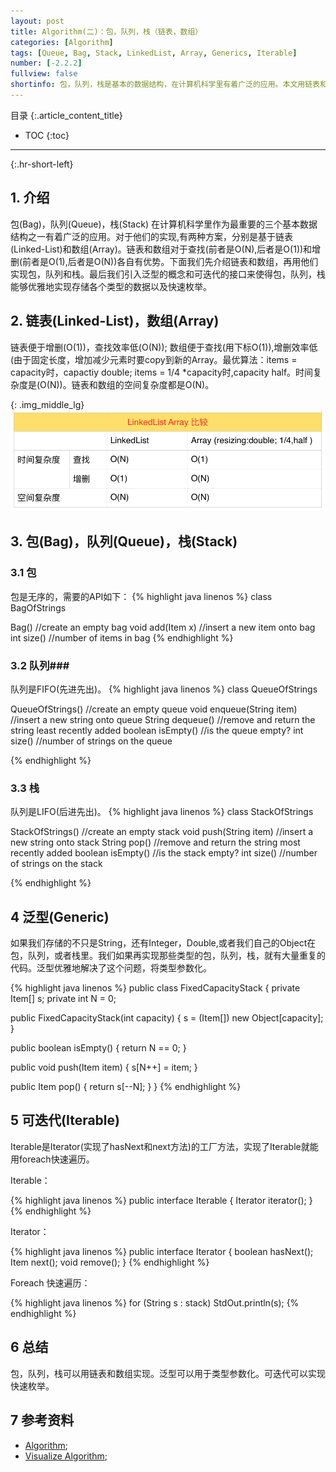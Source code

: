 ```yaml
---
layout: post
title: Algorithm(二)：包，队列，栈（链表，数组） 
categories: [Algorithm]
tags: [Queue, Bag, Stack, LinkedList, Array, Generics, Iterable]
number: [-2.2.2]
fullview: false
shortinfo: 包，队列，栈是基本的数据结构，在计算机科学里有着广泛的应用。本文用链表和数组来实现包，队列和栈。借着这三个数据结构我们还介绍泛型(Generics)和可迭代(Iterable)接口。
---
```

目录
{:.article_content_title}


* TOC
{:toc}

---
{:.hr-short-left}

## 1. 介绍 ##
包(Bag)，队列(Queue)，栈(Stack) 在计算机科学里作为最重要的三个基本数据结构之一有着广泛的应用。对于他们的实现,有两种方案，分别是基于链表(Linked-List)和数组(Array)。链表和数组对于查找(前者是O(N),后者是O(1))和增删(前者是O(1),后者是O(N))各自有优势。下面我们先介绍链表和数组，再用他们实现包，队列和栈。最后我们引入泛型的概念和可迭代的接口来使得包，队列，栈能够优雅地实现存储各个类型的数据以及快速枚举。

## 2. 链表(Linked-List)，数组(Array) ##
链表便于增删(O(1))，查找效率低(O(N)); 数组便于查找(用下标O(1)),增删效率低(由于固定长度，增加减少元素时要copy到新的Array。最优算法：items = capacity时，capactiy double; items = 1/4 *capacity时,capacity half。时间复杂度是(O(N))。链表和数组的空间复杂度都是O(N)。

{: .img_middle_lg}
![LinkedList&Array](/assets/images/posts/2015-09-02/LinkedList.png)

## 3. 包(Bag)，队列(Queue)，栈(Stack) ##

### 3.1 包 ###
包是无序的，需要的API如下：
{% highlight java linenos %}
class BagOfStrings

Bag()                       //create an empty bag
void add(Item x)            //insert a new item onto bag
int size()                  //number of items in bag
{% endhighlight %}

### 3.2 队列###
队列是FIFO(先进先出)。
{% highlight java linenos %}
class QueueOfStrings

QueueOfStrings()            //create an empty queue
void enqueue(String item)   //insert a new string onto queue
String dequeue()            //remove and return the string least recently added
boolean isEmpty()           //is the queue empty?
int size()                  //number of strings on the queue

{% endhighlight %}

### 3.3 栈 ###
队列是LIFO(后进先出)。
{% highlight java linenos %}
class StackOfStrings

StackOfStrings()            //create an empty stack
void push(String item)      //insert a new string onto stack
String pop()                //remove and return the string
most recently added
boolean isEmpty()           //is the stack empty?
int size()                  //number of strings on the stack

{% endhighlight %}

## 4 泛型(Generic) ##
如果我们存储的不只是String，还有Integer，Double,或者我们自己的Object在包，队列，或者栈里。我们如果再实现那些类型的包，队列，栈，就有大量重复的代码。泛型优雅地解决了这个问题，将类型参数化。

{% highlight java linenos %}
public class FixedCapacityStack<Item>
{
 private Item[] s;
 private int N = 0;

 public FixedCapacityStack(int capacity)
 { s = (Item[]) new Object[capacity]; }

 public boolean isEmpty()
 { return N == 0; }

 public void push(Item item)
 { s[N++] = item; }

 public Item pop()
 { return s[--N]; }
}
{% endhighlight %}


## 5 可迭代(Iterable) ##

Iterable是Iterator(实现了hasNext和next方法)的工厂方法，实现了Iterable就能用foreach快速遍历。

Iterable：

{% highlight java linenos %}
public interface Iterable<Item>
{
 Iterator<Item> iterator();
}
{% endhighlight %}


Iterator：

{% highlight java linenos %}
public interface Iterator<Item>
{
 boolean hasNext();
 Item next();
 void remove();
}
{% endhighlight %}

Foreach 快速遍历：

{% highlight java linenos %}
for (String s : stack)
 StdOut.println(s);
{% endhighlight %}

## 6 总结 ##
包，队列，栈可以用链表和数组实现。泛型可以用于类型参数化。可迭代可以实现快速枚举。

## 7 参考资料 ##
- [Algorithm](http://algs4.cs.princeton.edu/home/);
- [Visualize Algorithm](http://visualgo.net/);





